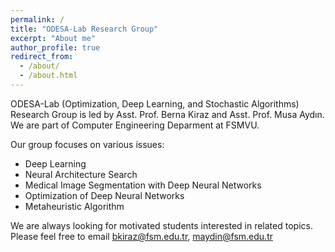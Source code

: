 ```yaml
---
permalink: /
title: "ODESA-Lab Research Group"
excerpt: "About me"
author_profile: true
redirect_from: 
  - /about/
  - /about.html
---
```


ODESA-Lab (Optimization, Deep Learning, and Stochastic Algorithms) Research Group is led by Asst. Prof. Berna Kiraz and Asst. Prof. Musa Aydın. We are part of Computer Engineering Deparment at FSMVU.

Our group focuses on various issues:

<ul>
  <li>Deep Learning</li>
  <li>Neural Architecture Search</li>
  <li>Medical Image Segmentation with Deep Neural Networks</li>
  <li>Optimization of Deep Neural Networks</li>
  <li> Metaheuristic Algorithm</li>
</ul>

We are always looking for motivated students interested in related topics. Please feel free to email <bkiraz@fsm.edu.tr>, <maydin@fsm.edu.tr> 